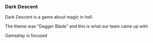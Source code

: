 ### Dark Descent

Dark Descent is a game about magic in hell. 

The theme was "Dagger Blade" and this is what our team came up with

Gameplay is focused 